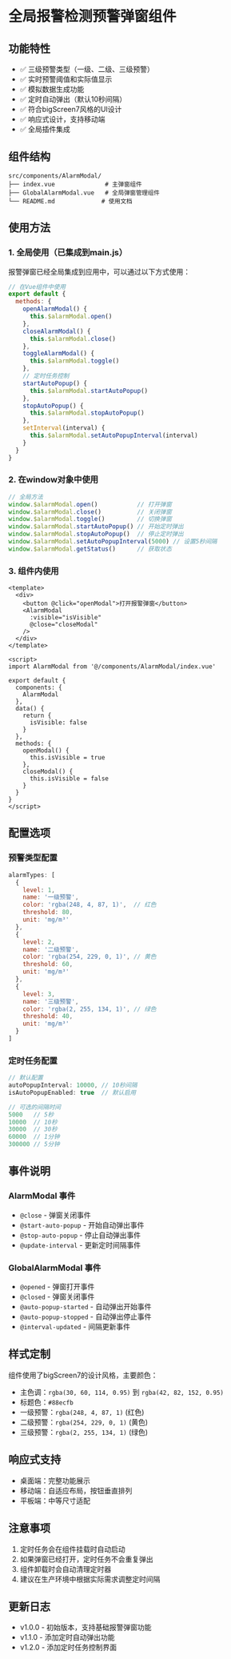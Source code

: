 # 全局报警检测预警弹窗组件

## 功能特性

- ✅ 三级预警类型（一级、二级、三级预警）
- ✅ 实时预警阈值和实际值显示
- ✅ 模拟数据生成功能
- ✅ 定时自动弹出（默认10秒间隔）
- ✅ 符合bigScreen7风格的UI设计
- ✅ 响应式设计，支持移动端
- ✅ 全局插件集成

## 组件结构

```
src/components/AlarmModal/
├── index.vue              # 主弹窗组件
├── GlobalAlarmModal.vue   # 全局弹窗管理组件
└── README.md             # 使用文档
```

## 使用方法

### 1. 全局使用（已集成到main.js）

报警弹窗已经全局集成到应用中，可以通过以下方式使用：

```javascript
// 在Vue组件中使用
export default {
  methods: {
    openAlarmModal() {
      this.$alarmModal.open()
    },
    closeAlarmModal() {
      this.$alarmModal.close()
    },
    toggleAlarmModal() {
      this.$alarmModal.toggle()
    },
    // 定时任务控制
    startAutoPopup() {
      this.$alarmModal.startAutoPopup()
    },
    stopAutoPopup() {
      this.$alarmModal.stopAutoPopup()
    },
    setInterval(interval) {
      this.$alarmModal.setAutoPopupInterval(interval)
    }
  }
}
```

### 2. 在window对象中使用

```javascript
// 全局方法
window.$alarmModal.open()           // 打开弹窗
window.$alarmModal.close()          // 关闭弹窗
window.$alarmModal.toggle()         // 切换弹窗
window.$alarmModal.startAutoPopup() // 开始定时弹出
window.$alarmModal.stopAutoPopup()  // 停止定时弹出
window.$alarmModal.setAutoPopupInterval(5000) // 设置5秒间隔
window.$alarmModal.getStatus()      // 获取状态
```

### 3. 组件内使用

```vue
<template>
  <div>
    <button @click="openModal">打开报警弹窗</button>
    <AlarmModal 
      :visible="isVisible" 
      @close="closeModal"
    />
  </div>
</template>

<script>
import AlarmModal from '@/components/AlarmModal/index.vue'

export default {
  components: {
    AlarmModal
  },
  data() {
    return {
      isVisible: false
    }
  },
  methods: {
    openModal() {
      this.isVisible = true
    },
    closeModal() {
      this.isVisible = false
    }
  }
}
</script>
```

## 配置选项

### 预警类型配置

```javascript
alarmTypes: [
  {
    level: 1,
    name: '一级预警',
    color: 'rgba(248, 4, 87, 1)',  // 红色
    threshold: 80,
    unit: 'mg/m³'
  },
  {
    level: 2,
    name: '二级预警',
    color: 'rgba(254, 229, 0, 1)', // 黄色
    threshold: 60,
    unit: 'mg/m³'
  },
  {
    level: 3,
    name: '三级预警',
    color: 'rgba(2, 255, 134, 1)', // 绿色
    threshold: 40,
    unit: 'mg/m³'
  }
]
```

### 定时任务配置

```javascript
// 默认配置
autoPopupInterval: 10000, // 10秒间隔
isAutoPopupEnabled: true  // 默认启用

// 可选的间隔时间
5000   // 5秒
10000  // 10秒
30000  // 30秒
60000  // 1分钟
300000 // 5分钟
```

## 事件说明

### AlarmModal 事件

- `@close` - 弹窗关闭事件
- `@start-auto-popup` - 开始自动弹出事件
- `@stop-auto-popup` - 停止自动弹出事件
- `@update-interval` - 更新定时间隔事件

### GlobalAlarmModal 事件

- `@opened` - 弹窗打开事件
- `@closed` - 弹窗关闭事件
- `@auto-popup-started` - 自动弹出开始事件
- `@auto-popup-stopped` - 自动弹出停止事件
- `@interval-updated` - 间隔更新事件

## 样式定制

组件使用了bigScreen7的设计风格，主要颜色：

- 主色调：`rgba(30, 60, 114, 0.95)` 到 `rgba(42, 82, 152, 0.95)`
- 标题色：`#88ecfb`
- 一级预警：`rgba(248, 4, 87, 1)` (红色)
- 二级预警：`rgba(254, 229, 0, 1)` (黄色)
- 三级预警：`rgba(2, 255, 134, 1)` (绿色)

## 响应式支持

- 桌面端：完整功能展示
- 移动端：自适应布局，按钮垂直排列
- 平板端：中等尺寸适配

## 注意事项

1. 定时任务会在组件挂载时自动启动
2. 如果弹窗已经打开，定时任务不会重复弹出
3. 组件卸载时会自动清理定时器
4. 建议在生产环境中根据实际需求调整定时间隔

## 更新日志

- v1.0.0 - 初始版本，支持基础报警弹窗功能
- v1.1.0 - 添加定时自动弹出功能
- v1.2.0 - 添加定时任务控制界面
